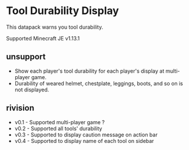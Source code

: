 # Tool Durability Display

This datapack warns you tool durability.

Supported Minecraft JE v1.13.1

## unsupport
 - Show each player's tool durability for each player's display at multi-player game.
 - Durability of weared helmet, chestplate, leggings, boots, and so on is not displayed.

## rivision
 - v0.1 - Supported multi-player game ?
 - v0.2 - Supported all tools' durability
 - v0.3 - Supported to display caution message on action bar
 - v0.4 - Supported to display name of each tool on sidebar
